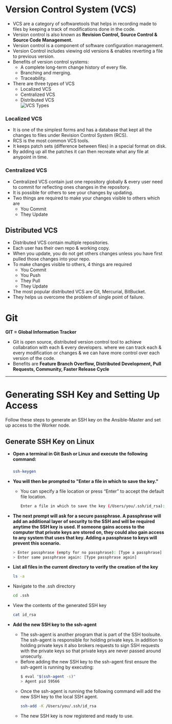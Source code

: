 # Version Control System (VCS)
- VCS are a category of softwaretools that helps in recording made to files by keeping a track of modifications done in the code.
- Version control is also known as **Revision Control, Source Control & Source Code Management.**
- Version control is a component of software configuration management.
- Version Control includes viewing old versions & enables reverting a file to previous version.
- Benefits of version control systems:
  - A complete long-term change history of every file.
  - Branching and merging.
  - Traceability.
- There are three types of VCS
  - Localized VCS
  - Centralized VCS
  - Distributed VCS <br>
![VCS Types](https://github.com/user-attachments/assets/209f97a5-ca98-4963-90da-0bc05de5534f)
### Localized VCS
- It is one of the simplest forms and has a database that kept all the changes to files under Revision Control System (RCS).
- RCS is the most common VCS tools.
- It keeps patch sets (difference between files) in a special format on disk.
- By adding up all the patches it can then recreate what any file at anypoint in time.
### Centralized VCS
- Centralized VCS contain just one repository globally & every user need to commit for reflecting ones changes in the repository.
- It is possible for others to see your changes by updating.
- Two things are required to make your changes visible to others which are
  - You Commit
  - They Update
## Distributed VCS
- Distributed VCS contain multiple repositories.
- Each user has their own repo & working copy.
- When you update, you do not get others changes unless you have first pulled those changes into your repo.
- To make changes visible to others, 4 things are required
  - You Commit
  - You Push
  - They Pull
  - They Update
- The most popular distributed VCS are Git, Mercurial, BitBucket.
- They helps us overcome the problem of single point of failure.


# Git
**GIT = Global Information Tracker**
- Git is open source, distributed version control tool to achieve collabration with each & every developers. where we can track each & every modification or changes & we can have more control over each version of the code.
- Benefits are **Feature Branch Overflow, Distributed Development, Pull Requests, Community, Faster Release Cycle**

---
 # Generating SSH Key and Setting Up Access

Follow these steps to generate an SSH key on the Ansible-Master and set up access to the Worker node.

## Generate SSH Key on Linux

- **Open a terminal in Git Bash or Linux and execute the following command:**

  ### 
  ```sh
  ssh-keygen
  ```
- **You will then be prompted to "Enter a file in which to save the key."**
  - You can specify a file location or press “Enter” to accept the default file location.
    ```sh
    Enter a file in which to save the key (/Users/you/.ssh/id_rsa): [Press enter]
    ```
- **The next prompt will ask for a secure passphrase. A passphrase will add an additional layer of security to the SSH and will be required anytime the SSH key is used. If someone gains access to the computer that private keys are stored on, they could also gain access to any system that uses that key. Adding a passphrase to keys will prevent this scenario.**
  ```sh
  > Enter passphrase (empty for no passphrase): [Type a passphrase]
  > Enter same passphrase again: [Type passphrase again]
  ```
  
- **List all files in the current directory to verify the creation of the key**
  ```sh
  ls -a
  ```
- Navigate to the .ssh directory
  ```sh 
  cd .ssh
  ```
- View the contents of the generated SSH key
  ```sh
  cat id_rsa
  ```
- **Add the new SSH key to the ssh-agent**
  - The ssh-agent is another program that is part of the SSH toolsuite. The ssh-agent is responsible for holding private keys. In addition to holding private keys it also brokers requests to sign SSH requests with the private keys so that private keys are never passed around unsecurly.
  - Before adding the new SSH key to the ssh-agent first ensure the ssh-agent is running by executing:
    ```sh
    $ eval "$(ssh-agent -s)"
    > Agent pid 59566
    ```
  - Once the ssh-agent is running the following command will add the new SSH key to the local SSH agent.
    ```sh
    ssh-add -K /Users/you/.ssh/id_rsa
    ```
  - The new SSH key is now registered and ready to use.
    
